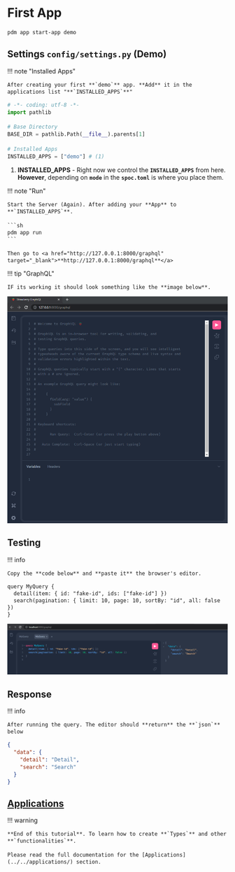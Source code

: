 # First **App**

```sh
pdm app start-app demo
```

<div id="terminal-getting-started-first-app" data-termynal></div>

## Settings `config/settings.py` (**Demo**)

!!! note "Installed Apps"

    After creating your first **`demo`** app. **Add** it in the applications list "**`INSTALLED_APPS`**"

```python title="config/settings.py"
# -*- coding: utf-8 -*-
import pathlib

# Base Directory
BASE_DIR = pathlib.Path(__file__).parents[1]

# Installed Apps
INSTALLED_APPS = ["demo"] # (1)
```

1. **INSTALLED_APPS** - Right now we control the **`INSTALLED_APPS`** from here. **However**, depending on **`mode`** in the **`spoc.toml`** is where you place them.

!!! note "Run"

    Start the Server (Again). After adding your **App** to **`INSTALLED_APPS`**.

    ```sh
    pdm app run
    ```

    Then go to <a href="http://127.0.0.1:8000/graphql" target="_blank">**http://127.0.0.1:8000/graphql**</a>

!!! tip "GraphQL"

    IF its working it should look something like the **image below**.

![GraphQL](img/graphql.png)

## Testing

!!! info

    Copy the **code below** and **paste it** the browser's editor.

```gql
query MyQuery {
  detail(item: { id: "fake-id", ids: ["fake-id"] })
  search(pagination: { limit: 10, page: 10, sortBy: "id", all: false })
}
```

![GraphQL-Demo](img/graphql-2.png)

## Response

!!! info

    After running the query. The editor should **return** the **`json`** below

```json
{
  "data": {
    "detail": "Detail",
    "search": "Search"
  }
}
```

## [Applications](../../applications/)

!!! warning

    **End of this tutorial**. To learn how to create **`Types`** and other **`functionalities`**.

    Please read the full documentation for the [Applications](../../applications/) section.
